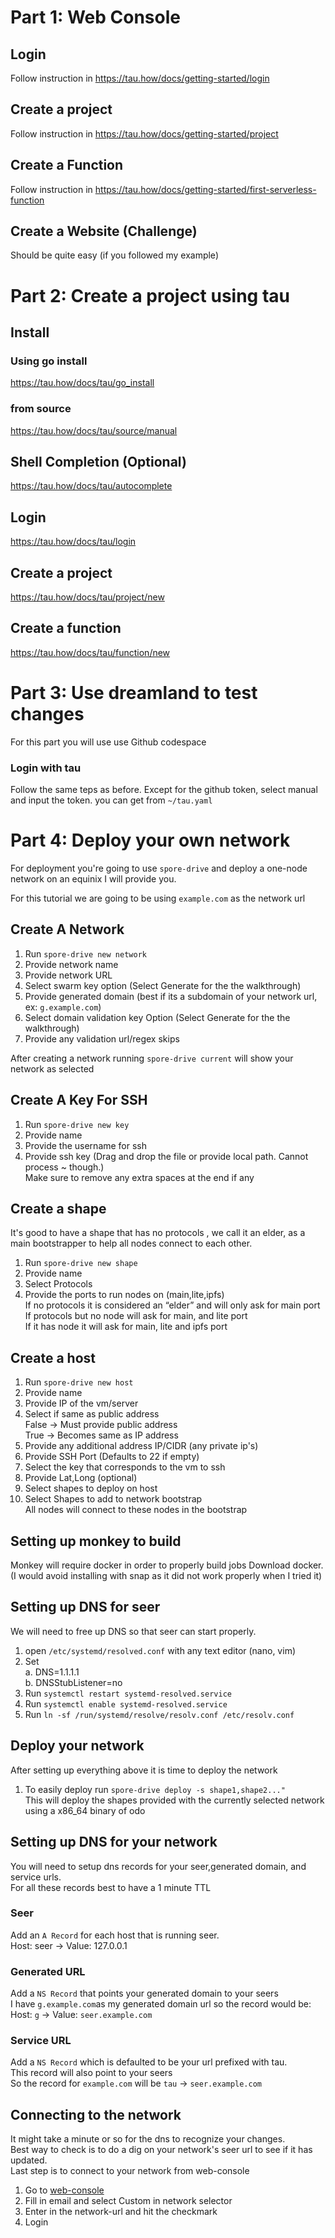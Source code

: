 # Part 1: Web Console
 ## Login
  Follow instruction in https://tau.how/docs/getting-started/login
 ## Create a project
  Follow instruction in https://tau.how/docs/getting-started/project
 ## Create a Function
  Follow instruction in https://tau.how/docs/getting-started/first-serverless-function
 ## Create a Website (Challenge)
  Should be quite easy (if you followed my example)

# Part 2: Create a project using tau
 ## Install
   ### Using go install 
   https://tau.how/docs/tau/go_install
   ### from source
   https://tau.how/docs/tau/source/manual

 ## Shell Completion (Optional)
 https://tau.how/docs/tau/autocomplete


 ## Login
 https://tau.how/docs/tau/login

 ## Create a project
 https://tau.how/docs/tau/project/new


 ## Create a function
 https://tau.how/docs/tau/function/new

# Part 3: Use dreamland to test changes
For this part you will use use Github codespace

### Login with tau
Follow the same teps as before. Except for the github token, select manual and input the token. you can get from `~/tau.yaml`


# Part 4: Deploy your own network
For deployment you're going to use `spore-drive` and deploy a one-node network on an equinix I will provide you.

For this tutorial we are going to be using `example.com` as the network url

## Create A Network
1. Run `spore-drive new network`   
2. Provide network name
3. Provide network URL  
4. Select swarm key option (Select Generate for the the walkthrough)
5. Provide generated domain (best if its a subdomain of your network url, ex: `g.example.com`)
6. Select domain validation key Option (Select Generate for the the walkthrough)
7. Provide any validation url/regex skips

After creating a network running `spore-drive current` will show your network as selected

## Create A Key For SSH
1. Run `spore-drive new key`
2. Provide name
3. Provide the username for ssh
4. Provide ssh key (Drag and drop the file or provide local path. Cannot process ~ though.)   
Make sure to remove any extra spaces at the end if any


## Create a shape
It's good to have a shape that has no protocols , we call it an elder, as a main bootstrapper to help all nodes connect to each other.
1. Run `spore-drive new shape`
2. Provide name
3. Select Protocols
4. Provide the ports to run nodes on (main,lite,ipfs)   
If no protocols it is considered an “elder” and will only ask for main port  
If protocols but no node will ask for main, and lite port  
If it has node it will ask for main, lite and ipfs port



## Create a host
1. Run `spore-drive new host`
2. Provide name
3. Provide IP of the vm/server
4. Select if same as public address   
False -> Must provide public address   
True -> Becomes same as IP address
7. Provide any additional address IP/CIDR (any private ip's)
8. Provide SSH Port (Defaults to 22 if empty)
9. Select the key that corresponds to the vm to ssh
10. Provide Lat,Long (optional)
11. Select shapes to deploy on host
12. Select Shapes to add to network bootstrap  
  All nodes will connect to these nodes in the bootstrap


## Setting up monkey to build
Monkey will require docker in order to properly build jobs
Download docker.  
(I would avoid installing with snap as it did not work properly when I tried it)

## Setting up DNS for seer
We will need to free up DNS so that seer can start properly. 
1. open `/etc/systemd/resolved.conf` with any  text editor (nano, vim)
2. Set  
  a. DNS=1.1.1.1   
  b. DNSStubListener=no
3. Run `systemctl restart systemd-resolved.service`
4. Run `systemctl enable systemd-resolved.service`
5. Run `ln -sf /run/systemd/resolve/resolv.conf /etc/resolv.conf`

## Deploy your network
After setting up everything above it is time to deploy the network
1. To easily deploy run `spore-drive deploy -s shape1,shape2..."`   
This will deploy the shapes provided with the currently selected network using a x86_64 binary of odo


## Setting up DNS for your network
You will need to setup dns records for your seer,generated domain, and service urls.   
For all these records best to have a 1 minute TTL

### Seer
Add an `A Record` for each host that is running seer.   
Host: seer -> Value: 127.0.0.1     

### Generated URL
Add a `NS Record` that points your generated domain to your seers    
I have `g.example.com`as my generated domain url so the record would be:    
Host: `g` -> Value: `seer.example.com`

### Service URL
Add a `NS Record` which is defaulted to be your url prefixed with tau.   
This record will also point to your seers   
So the record for `example.com` will be `tau` -> `seer.example.com`

## Connecting to the network
It might take a minute or so for the dns to recognize your changes.   
Best way to check is to do a dig on your network's seer url to see if it has updated.   
Last step is to connect to your network from web-console

1. Go to [web-console](https://console.taubyte.com/login) 
2. Fill in email and select Custom in network selector
3. Enter in the network-url and hit the checkmark
4. Login